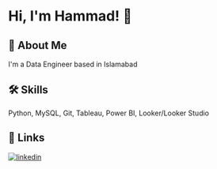 
# Hi, I'm Hammad! 👋

## 🚀 About Me
I'm a Data Engineer based in Islamabad


## 🛠 Skills
Python, MySQL, Git, Tableau, Power BI, Looker/Looker Studio


## 🔗 Links

[![linkedin](https://img.shields.io/badge/linkedin-0A66C2?style=for-the-badge&logo=linkedin&logoColor=white)](https://www.linkedin.com/in/hammadalishah)

